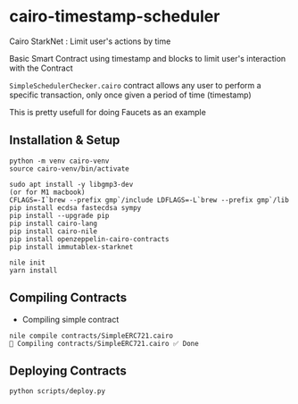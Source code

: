 # cairo-timestamp-scheduler

Cairo StarkNet : Limit user's actions by time

Basic Smart Contract using timestamp and blocks to limit user's interaction with the Contract

`SimpleSchedulerChecker.cairo` contract allows any user to perform a specific transaction, only once given a period of time (timestamp)

This is pretty usefull for doing Faucets as an example


## Installation & Setup

```
python -m venv cairo-venv
source cairo-venv/bin/activate

sudo apt install -y libgmp3-dev
(or for M1 macbook)
CFLAGS=-I`brew --prefix gmp`/include LDFLAGS=-L`brew --prefix gmp`/lib pip install ecdsa fastecdsa sympy
pip install --upgrade pip
pip install cairo-lang
pip install cairo-nile 
pip install openzeppelin-cairo-contracts
pip install immutablex-starknet

nile init
yarn install
```

## Compiling Contracts

- Compiling simple contract

```
nile compile contracts/SimpleERC721.cairo
🔨 Compiling contracts/SimpleERC721.cairo ✅ Done
```


## Deploying Contracts

```
python scripts/deploy.py
```
